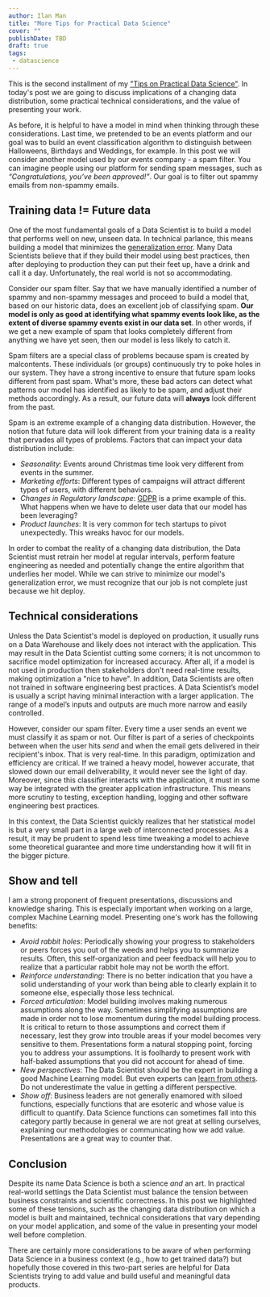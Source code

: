 ```yaml
---
author: Ilan Man
title: "More Tips for Practical Data Science"
cover: ""
publishDate: TBD
draft: true
tags:
 - datascience
---
```


This is the second installment of my ["Tips on Practical Data Science"](https://www.locallyoptimistic.com/post/practical_ml/). In today's post we are going to discuss implications of a changing data distribution, some practical technical considerations, and the value of presenting your work. 
<!--more-->
 
As before, it is helpful to have a model in mind when thinking through these considerations. Last time, we pretended to be an events platform and our goal was to build an event classification algorithm to distinguish between Halloweens, Birthdays and Weddings, for example. In this post we will consider another model used by our events company - a spam filter. You can imagine people using our platform for sending spam messages, such as *“Congratulations, you’ve been approved!”*. Our goal is to filter out spammy emails from non-spammy emails.
 
## Training data != Future data
 
One of the most fundamental goals of a Data Scientist is to build a model that performs well on new, unseen data. In technical parlance, this means building a model that minimizes the [generalization error](https://en.wikipedia.org/wiki/Generalization_error?oldformat=true). Many Data Scientists believe that if they build their model using best practices, then after deploying to production they can put their feet up, have a drink and call it a day. Unfortunately, the real world is not so accommodating.
 
Consider our spam filter. Say that we have manually identified a number of spammy and non-spammy messages and proceed to build a model that, based on our historic data, does an excellent job of classifying spam. **Our model is only as good at identifying what spammy events look like, as the extent of diverse spammy events exist in our data set**. In other words, if we get a new example of spam that looks completely different from anything we have yet seen, then our model is less likely to catch it. 
 
Spam filters are a special class of problems because spam is created by malcontents. These individuals (or groups) continuously try to poke holes in our system. They have a strong incentive to ensure that future spam looks different from past spam. What's more, these bad actors can detect what patterns our model has identified as likely to be spam, and adjust their methods accordingly. As a result, our future data will **always** look different from the past.
 
Spam is an extreme example of a changing data distribution. However, the notion that future data will look different from your training data is a reality that pervades all types of problems. Factors that can impact your data distribution include:
 
* *Seasonality*: Events around Christmas time look very different from events in the summer.
* *Marketing efforts*: Different types of campaigns will attract different types of users, with different behaviors. 
* *Changes in Regulatory landscape*: [GDPR](https://en.wikipedia.org/wiki/General_Data_Protection_Regulation?oldformat=true) is a prime example of this. What happens when we have to delete user data that our model has been leveraging?
* *Product launches*: It is very common for tech startups to pivot unexpectedly. This wreaks havoc for our models.
 
In order to combat the reality of a changing data distribution, the Data Scientist must retrain her model at regular intervals, perform feature engineering as needed and potentially change the entire algorithm that underlies her model. While we can strive to minimize our model's generalization error, we must recognize that our job is not complete just because we hit deploy.
 
## Technical considerations
 
Unless the Data Scientist's model is deployed on production, it usually runs on a Data Warehouse and likely does not interact with the application. This may result in the Data Scientist cutting some corners; it is not uncommon to sacrifice model optimization for increased accuracy. After all, if a model is not used in production then stakeholders don't need real-time results, making optimization a "nice to have". In addition, Data Scientists are often not trained in software engineering best practices. A Data Scientist’s model is usually a script having minimal interaction with a larger application. The range of a model’s inputs and outputs are much more narrow and easily controlled.
 
However, consider our spam filter. Every time a user sends an event we must classify it as spam or not. Our filter is part of a series of checkpoints between when the user hits *send* and when the email gets delivered in their recipient's inbox. That is very real-time. In this paradigm, optimization and efficiency are critical. If we trained a heavy model, however accurate, that slowed down our email deliverability, it would never see the light of day. Moreover, since this classifier interacts with the application, it must in some way be integrated with the greater application infrastructure. This means more scrutiny to testing, exception handling, logging and other software engineering best practices. 
 
In this context, the Data Scientist quickly realizes that her statistical model is but a very small part in a large web of interconnected processes. As a result, it may be prudent to spend less time tweaking a model to achieve some theoretical guarantee and more time understanding how it will fit in the bigger picture.
 
## Show and tell
 
I am a strong proponent of frequent presentations, discussions and knowledge sharing. This is especially important when working on a large, complex Machine Learning model. Presenting one's work has the following benefits:
 
* *Avoid rabbit holes*: Periodically showing your progress to stakeholders or peers forces you out of the weeds and helps you to summarize results. Often, this self-organization and peer feedback will help you to realize that a particular rabbit hole may not be worth the effort. 
* *Reinforce understanding*: There is no better indication that you have a solid understanding of your work than being able to clearly explain it to someone else, especially those less technical.
* *Forced articulation*: Model building involves making numerous assumptions along the way. Sometimes simplifying assumptions are made in order not to lose momentum during the model building process. It is critical to return to those assumptions and correct them if necessary, lest they grow into trouble areas if your model becomes very sensitive to them. Presentations form a natural stopping point, forcing you to address your assumptions. It is foolhardy to present work with half-baked assumptions that you did not account for ahead of time.
* *New perspectives*: The Data Scientist should be the expert in building a good Machine Learning model. But even experts can [learn from others](https://www.locallyoptimistic.com/post/practical_ml/). Do not underestimate the value in getting a different perspective.
* *Show off*: Business leaders are not generally enamored with siloed functions, especially functions that are esoteric and whose value is difficult to quantify. Data Science functions can sometimes fall into this category partly because in general we are not great at selling ourselves, explaining our methodologies or communicating how we add value. Presentations are a great way to counter that.
 
## Conclusion
 
Despite its name Data Science is both a science *and* an art. In practical real-world settings the Data Scientist must balance the tension between business constraints and scientific correctness. In this post we highlighted some of these tensions, such as the changing data distribution on which a model is built and maintained, technical considerations that vary depending on your model application, and some of the value in presenting your model well before completion.
 
There are certainly more considerations to be aware of when performing Data Science in a business context (e.g., how to get trained data?) but hopefully those covered in this two-part series are helpful for Data Scientists trying to add value and build useful and meaningful data products.
